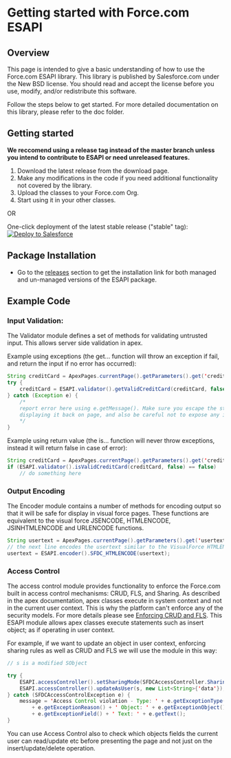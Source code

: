# Getting started with Force.com ESAPI

## Overview
This page is intended to give a basic understanding of how to use the Force.com ESAPI library. 
This library is published by Salesforce.com under the New BSD license. 
You should read and accept the license before you use, modify, and/or redistribute this software.

Follow the steps below to get started. For more detailed documentation on this library, please refer to the doc folder.

## Getting started

__We reccomend using a release tag instead of the master branch unless you intend to contribute to ESAPI or need unreleased features.__

1. Download the latest release from the download page.
2. Make any modifications in the code if you need additional functionality not covered by the library.
3. Upload the classes to your Force.com Org.
4. Start using it in your other classes.

OR

One-click deployment of the latest stable release ("stable" tag):
<a href="https://githubsfdeploy.herokuapp.com?owner=forcedotcom&repo=force-dot-com-esapi&ref=stable">
  <img alt="Deploy to Salesforce"
       src="https://raw.githubusercontent.com/afawcett/githubsfdeploy/master/deploy.png">
</a>

## Package Installation

- Go to the [releases](https://github.com/forcedotcom/force-dot-com-esapi/releases) section to get the installation link for both managed and un-managed versions of the ESAPI package.

## Example Code

### Input Validation:

The Validator module defines a set of methods for validating untrusted input. This allows server side validation in apex.

Example using exceptions (the get... function will throw an exception if fail, and return the input if no error has occurred):

```Java
String creditCard = ApexPages.currentPage().getParameters().get('creditcard');
try {
    creditCard = ESAPI.validator().getValidCreditCard(creditCard, false);
} catch (Exception e) {
    /*
    report error here using e.getMessage(). Make sure you escape the string before
    displaying it back on page, and also be careful not to expose any internal information.
    */
}
```
Example using return value (the is... function will never throw exceptions, instead it will return false in case of error):

```Java
String creditCard = ApexPages.currentPage().getParameters().get('creditcard');
if (ESAPI.validator().isValidCreditCard(creditCard, false) == false)
    // do something here
```

### Output Encoding

The Encoder module contains a number of methods for encoding output so that it will be safe for display in visual force pages. 
These functions are equivalent to the visual force JSENCODE, HTMLENCODE, JSINHTMLENCODE and URLENCODE functions.

```Java
String usertext = ApexPages.currentPage().getParameters().get('usertext');
// the next line encodes the usertext similar to the VisualForce HTMLENCODE function but within an Apex class.
usertext = ESAPI.encoder().SFDC_HTMLENCODE(usertext);
```

### Access Control
The access control module provides functionality to enforce the Force.com built in access control mechanisms: CRUD, FLS, and Sharing. As described in the apex documentation, apex classes execute in system context and not in the current user context. This is why the platform can't enforce any of the security models. For more details please see <a href="https://developer.salesforce.com/page/Enforcing_CRUD_and_FLS">Enforcing CRUD and FLS</a>.
This ESAPI module allows apex classes execute statements such as insert object; as if operating in user context.

For example, if we want to update an object in user context, enforcing sharing rules as well as CRUD and FLS we will use the module in this way:

```Java
// s is a modified SObject

try {
    ESAPI.accessController().setSharingMode(SFDCAccessController.SharingMode.WITH);
    ESAPI.accessController().updateAsUser(s, new List<String>{'data'});
} catch (SFDCAccessControlException e) {
    message = 'Access Control violation - Type: ' + e.getExceptionType() + ' Reason: ' 
        + e.getExceptionReason() + ' Object: ' + e.getExceptionObject() + ' Field: ' 
        + e.getExceptionField() + ' Text: ' + e.getText();
}
```

You can use Access Control also to check which objects fields the current user can read/update etc before presenting the page and not just on the insert/update/delete operation.
